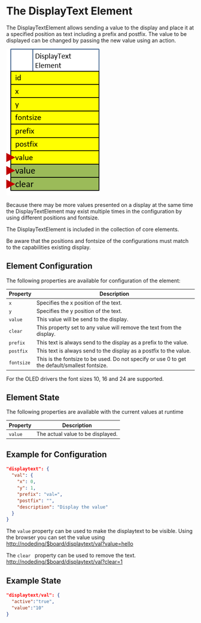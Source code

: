 # The DisplayText Element

The DisplayTextElement allows sending a value to the display and place it at a specified position as text including a prefix and postfix.
The value to be displayed can be changed by passing the new value using an action.

![displaytextelement](displaytextelement.png)

Because there may be more values presented on a display at the same time the 
DisplayTextElement may exist multiple times in the configuration by using different positions and fontsize.

The DisplayTextElement is included in the collection of core elements.

Be aware that the positions and fontsize of the configurations must match to the capabilities existing display.


## Element Configuration

The following properties are available for configuration of the element:

| Property   | Description                                                                                    |
| ---------- | ---------------------------------------------------------------------------------------------- |
| `x`        | Specifies the x position of the text.                                                          |
| `y`        | Specifies the y position of the text.                                                          |
| `value`    | This value will be send to the display.                                                        |
| `clear`    | This property set to any value will remove the text from the display.                          |
| `prefix`   | This text is always send to the display as a prefix to the value.                              |
| `postfix`  | This text is always send to the display as a postfix to the value.                             |
| `fontsize` | This is the fontsize to be used. Do not specify or use 0 to get the default/smallest fontsize. |

For the OLED drivers the font sizes 10, 16 and 24 are supported.

## Element State

The following properties are available with the current values at runtime

| Property | Description                       |
| -------- | --------------------------------- |
| `value`  | The actual value to be displayed. |


## Example for Configuration

```JSON
"displaytext": {
  "val": {
    "x": 0,
    "y": 1,
    "prefix": "val=",
    "postfix": "",
    "description": "Display the value"
  }
}
```

The `value` property can be used to make the displaytext to be visible. Using the browser you can set the value using <http://nodeding/$board/displaytext/val?value=hello>

The `clear ` property can be used to remove the text. <http://nodeding/$board/displaytext/val?clear=1>


## Example State

```JSON
"displaytext/val": {
  "active":"true",
  "value":"10"
}
```
